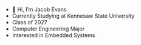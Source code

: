- 👋 Hi, I’m Jacob Evans
- Currently Studying at Kennesaw State University
- Class of 2027
- Computer Engineering Major
- Interested in Embedded Systems
<!---
JEvan234/JEvan234 is a ✨ special ✨ repository because its `README.md` (this file) appears on your GitHub profile.
You can click the Preview link to take a look at your changes.
--->